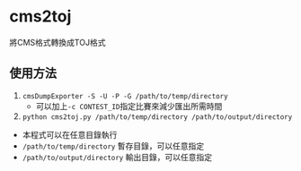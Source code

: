 # cms2toj
將CMS格式轉換成TOJ格式

## 使用方法
1. `cmsDumpExporter -S -U -P -G /path/to/temp/directory`
    * 可以加上`-c CONTEST_ID`指定比賽來減少匯出所需時間
2. `python cms2toj.py /path/to/temp/directory /path/to/output/directory`

* 本程式可以在任意目錄執行
* `/path/to/temp/directory` 暫存目錄，可以任意指定
* `/path/to/output/directory` 輸出目錄，可以任意指定
